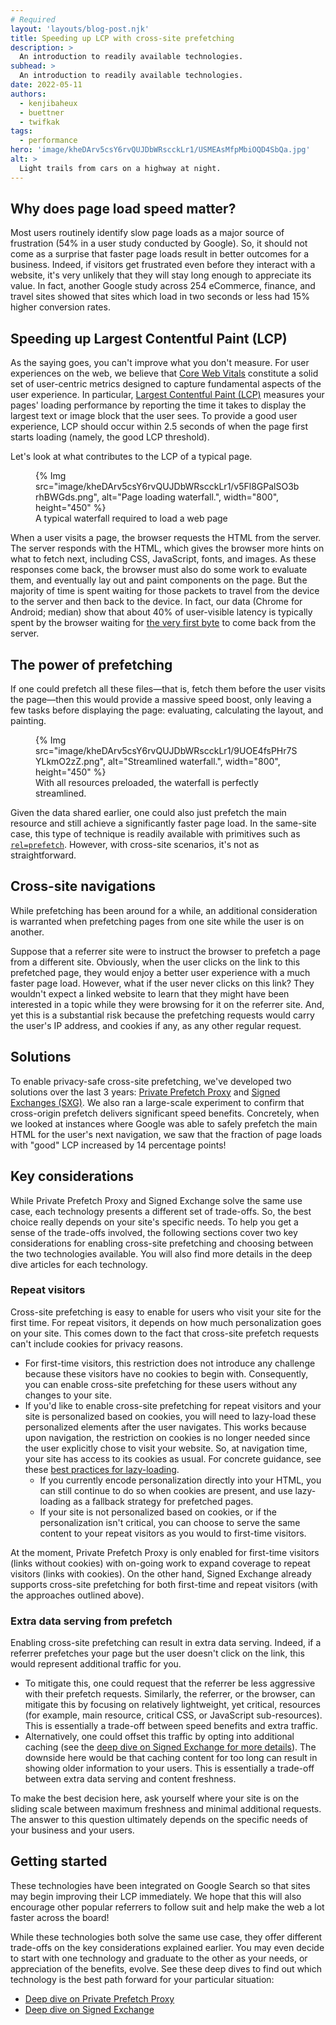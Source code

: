 ```yaml
---
# Required
layout: 'layouts/blog-post.njk'
title: Speeding up LCP with cross-site prefetching
description: >
  An introduction to readily available technologies.
subhead: >
  An introduction to readily available technologies.
date: 2022-05-11
authors:
  - kenjibaheux
  - buettner
  - twifkak
tags:
  - performance
hero: 'image/kheDArv5csY6rvQUJDbWRscckLr1/USMEAsMfpMbiOQD4SbQa.jpg'
alt: >
  Light trails from cars on a highway at night.
---
```


## Why does page load speed matter?

Most users routinely identify slow page loads as a major source of frustration (54% in a user study conducted by Google). So, it should not come as a surprise that faster page loads result in better outcomes for a business. Indeed, if visitors get frustrated even before they interact with a website, it's very unlikely that they will stay long enough to appreciate its value. In fact, another Google study across 254 eCommerce, finance, and travel sites showed that sites which load in two seconds or less had 15% higher conversion rates.

## Speeding up Largest Contentful Paint (LCP)

As the saying goes, you can't improve what you don't measure. For user experiences on the web, we believe that [Core Web Vitals](https://web.dev/vitals/#core-web-vitals) constitute a solid set of user-centric metrics designed to capture fundamental aspects of the user experience. In particular, [Largest Contentful Paint (LCP)](https://web.dev/lcp/) measures your pages' loading performance by reporting the time it takes to display the largest text or image block that the user sees. To provide a good user experience, LCP should occur within 2.5 seconds of when the page first starts loading (namely, the good LCP threshold).

Let's look at what contributes to the LCP of a typical page. 

<figure>
  {% Img src="image/kheDArv5csY6rvQUJDbWRscckLr1/v5Fl8GPalSO3brhBWGds.png", alt="Page loading waterfall.", width="800", height="450" %}
  <figcaption>A typical waterfall required to load a web page</figcaption>
</figure>

When a user visits a page, the browser requests the HTML from the server. The server responds with the HTML, which gives the browser more hints on what to fetch next, including CSS, JavaScript, fonts, and images. As these responses come back, the browser must also do some work to evaluate them, and eventually lay out and paint components on the page. But the majority of time is spent waiting for those packets to travel from the device to the server and then back to the device. In fact, our data (Chrome for Android; median) show that about 40% of user-visible latency is typically spent by the browser waiting for [the very first byte](https://web.dev/ttfb/) to come back from the server.

## The power of prefetching

If one could prefetch all these files—that is, fetch them before the user visits the page—then this would provide a massive speed boost, only leaving a few tasks before displaying the page: evaluating, calculating the layout, and painting.

<figure>
  {% Img src="image/kheDArv5csY6rvQUJDbWRscckLr1/9UOE4fsPHr7SYLkmO2zZ.png", alt="Streamlined waterfall.", width="800", height="450" %}
  <figcaption>With all resources preloaded, the waterfall is perfectly streamlined.</figcaption>
</figure>

Given the data shared earlier, one could also just prefetch the main resource and still achieve a significantly faster page load. In the same-site case, this type of technique is readily available with primitives such as [`rel=prefetch`](https://web.dev/link-prefetch/). However, with cross-site scenarios, it's not as straightforward.

## Cross-site navigations

While prefetching has been around for a while, an additional consideration is warranted when prefetching pages from one site while the user is on another. 

Suppose that a referrer site were to instruct the browser to prefetch a page from a different site. Obviously, when the user clicks on the link to this prefetched page, they would enjoy a better user experience with a much faster page load. However, what if the user never clicks on this link? They wouldn't expect a linked website to learn that they might have been interested in a topic while they were browsing for it on the referrer site. And, yet this is a substantial risk because the prefetching requests would carry the user's IP address, and cookies if any, as any other regular request.

## Solutions

To enable privacy-safe cross-site prefetching, we've developed two solutions over the last 3 years: [Private Prefetch Proxy](/blog/private-prefetch-proxy) and [Signed Exchanges (SXG)](http://goo.gle/sxg-info). We also ran a large-scale experiment to confirm that cross-origin prefetch delivers significant speed benefits. Concretely, when we looked at instances where Google was able to safely prefetch the main HTML for the user's next navigation, we saw that the fraction of page loads with "good" LCP increased by 14 percentage points!

## Key considerations

While Private Prefetch Proxy and Signed Exchange solve the same use case, each technology presents a different set of trade-offs. So, the best choice really depends on your site's specific needs. To help you get a sense of the trade-offs involved, the following sections cover two key considerations for enabling cross-site prefetching and choosing between the two technologies available. You will also find more details in the deep dive articles for each technology.

### Repeat visitors

Cross-site prefetching is easy to enable for users who visit your site for the first time. For repeat visitors, it depends on how much personalization goes on your site. This comes down to the fact that cross-site prefetch requests can't include cookies for privacy reasons.

-  For first-time visitors, this restriction does not introduce any challenge because these visitors have no cookies to begin with. Consequently, you can enable cross-site prefetching for these users without any changes to your site.
-  If you'd like to enable cross-site prefetching for repeat visitors and your site is personalized based on cookies, you will need to lazy-load these personalized elements after the user navigates. This works because upon navigation, the restriction on cookies is no longer needed since  the user explicitly chose to visit your website. So, at navigation time, your site has access to its cookies as usual. For concrete guidance, see these [best practices for lazy-loading](https://web.dev/lazy-loading/). 
    -  If you currently encode personalization directly into your HTML, you can still continue to do so when cookies are present, and use lazy-loading as a fallback strategy for prefetched pages.
    -  If your site is not personalized based on cookies, or if the personalization isn't critical, you can choose to serve the same content to your repeat visitors as you would to first-time visitors.

At the moment, Private Prefetch Proxy is only enabled for first-time visitors (links without cookies) with on-going work to expand coverage to repeat visitors (links with cookies). On the other hand, Signed Exchange already supports cross-site prefetching for both first-time and repeat visitors (with the approaches outlined above).

### Extra data serving from prefetch

Enabling cross-site prefetching can result in extra data serving. Indeed, if a referrer prefetches your page but the user doesn't click on the link, this would represent additional traffic for you.

-  To mitigate this, one could request that the referrer be less aggressive with their prefetch requests. Similarly, the referrer, or the browser, can mitigate this by focusing on relatively lightweight, yet critical, resources (for example, main resource, critical CSS, or JavaScript sub-resources). This is essentially a trade-off between speed benefits and extra traffic.
-  Alternatively, one could offset this traffic by opting into additional caching (see the [deep dive on Signed Exchange for more details](http://goo.gle/sxg-info)). The downside here would be that caching content for too long can result in showing older information to your users. This is essentially a trade-off between extra data serving and content freshness.

To make the best decision here, ask yourself where your site is on the sliding scale between maximum freshness and minimal additional requests. The answer to this question ultimately depends on the specific needs of your business and your users.

## Getting started

These technologies have been integrated on Google Search so that sites may begin improving their LCP immediately. We hope that this will also encourage other popular referrers to follow suit and help make the web a lot faster across the board!

While these technologies both solve the same use case, they offer different trade-offs on the key considerations explained earlier. You may even decide to start with one technology and graduate to the other as your needs, or appreciation of the benefits, evolve. See these deep dives to find out which technology is the best path forward for your particular situation:

-  [Deep dive on Private Prefetch Proxy](/blog/private-prefetch-proxy)
-  [Deep dive on Signed Exchange](http://goo.gle/sxg-info)